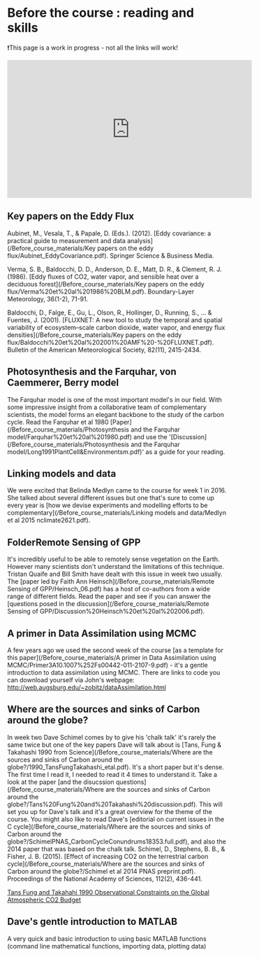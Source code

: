 # Before the course : reading and skills

❗️This page is a work in progress - not all the links will work! 

<iframe width="560" height="315" src="https://www.youtube.com/embed/KFo4R3f50Eg" frameborder="0" allow="accelerometer; autoplay; encrypted-media; gyroscope; picture-in-picture" allowfullscreen></iframe>


## Key papers on the Eddy Flux
Aubinet, M., Vesala, T., & Papale, D. (Eds.). (2012). [Eddy covariance: a practical guide to measurement and data analysis](/Before_course_materials/Key papers on the eddy flux/Aubinet_EddyCovariance.pdf). Springer Science & Business Media.

Verma, S. B., Baldocchi, D. D., Anderson, D. E., Matt, D. R., & Clement, R. J. (1986). [Eddy fluxes of CO2, water vapor, and sensible heat over a deciduous forest](/Before_course_materials/Key papers on the eddy flux/Verma%20et%20al%201986%20BLM.pdf). Boundary-Layer Meteorology, 36(1-2), 71-91.

Baldocchi, D., Falge, E., Gu, L., Olson, R., Hollinger, D., Running, S., ... & Fuentes, J. (2001). [FLUXNET: A new tool to study the temporal and spatial variability of ecosystem–scale carbon dioxide, water vapor, and energy flux densities](/Before_course_materials/Key papers on the eddy flux/Baldocchi%20et%20al%202001%20AMF%20-%20FLUXNET.pdf). Bulletin of the American Meteorological Society, 82(11), 2415-2434.

## Photosynthesis and the Farquhar, von Caemmerer, Berry model 
The Farquhar model is one of the most important model's in our field. With some impressive insight from a collaborative team of complementary scientists, the model forms an elegant backbone to the study of the carbon cycle.
Read the Farquhar et al 1980 [Paper](/Before_course_materials/Photosynthesis and the Farquhar model/Farquhar%20et%20al%201980.pdf) and use the '[Discussion](/Before_course_materials/Photosynthesis and the Farquhar model/Long1991PlantCell&Environmentsm.pdf)' as a guide for your reading. 

## Linking models and data 
We were excited that Belinda Medlyn came to the course for week 1 in 2016. She talked about several different issues but one that's sure to come up every year is [how we devise experiments and modelling efforts to be complementary](/Before_course_materials/Linking models and data/Medlyn et al 2015 nclimate2621.pdf).


## FolderRemote Sensing of GPP 
It's incredibly useful to be able to remotely sense vegetation on the Earth. However many scientists don't understand the limitations of this technique. Tristan Quaife and Bill Smith have dealt with this issue in week two usually. The [paper led by Faith Ann Heinsch](/Before_course_materials/Remote Sensing of GPP/Heinsch_06.pdf) has a host of co-authors from a wide range of different fields. Read the paper and see if you can answer the [questions posed in the discussion](/Before_course_materials/Remote Sensing of GPP/Discussion%20Heinsch%20et%20al%202006.pdf).

## A primer in Data Assimilation using MCMC 
A few years ago we used the second week of the course [as a template for this paper](/Before_course_materials/A primer in Data Assimilation using MCMC/Primer3A10.1007%252Fs00442-011-2107-9.pdf) - it's a gentle introduction to data assimilation using MCMC. There are links to code you can download yourself via John's webpage: http://web.augsburg.edu/~zobitz/dataAssimilation.html 

## Where are the sources and sinks of Carbon around the globe? 
In week two Dave Schimel comes by to give his 'chalk talk' it's rarely the same twice but one of the key papers Dave will talk about is [Tans, Fung & Takahashi 1990 from Science](/Before_course_materials/Where are the sources and sinks of Carbon around the globe?/1990_TansFungTakahashi_etal.pdf). It's a short paper but it's dense. The first time I read it, I needed to read it 4 times to understand it. Take a look at the paper [and the disucssion questions](/Before_course_materials/Where are the sources and sinks of Carbon around the globe?/Tans%20Fung%20and%20Takahashi%20discussion.pdf). This will set you up for Dave's talk and it's a great overview for the theme of the course. You might also like to read Dave's [editorial on current issues in the C cycle](/Before_course_materials/Where are the sources and sinks of Carbon around the globe?/SchimelPNAS_CarbonCycleConundrums18353.full.pdf), and also the 2014 paper that was based on the chalk talk.
Schimel, D., Stephens, B. B., & Fisher, J. B. (2015). [Effect of increasing CO2 on the terrestrial carbon cycle](/Before_course_materials/Where are the sources and sinks of Carbon around the globe?/Schimel et al 2014 PNAS preprint.pdf). Proceedings of the National Academy of Sciences, 112(2), 436-441.

[Tans Fung and Takahahi 1990 Observational Constraints on the Global Atmospheric CO2 Budget](https://github.com/Fluxcourse/Before_course_materials/blob/master/Where%20are%20the%20sources%20and%20sinks%20of%20Carbon%20around%20the%20globe%3F/1990_TansFungTakahashi_etal.pdf)

## Dave's gentle introduction to MATLAB 
A very quick and basic introduction to using basic MATLAB functions (command line mathematical functions, importing data, plotting data)

